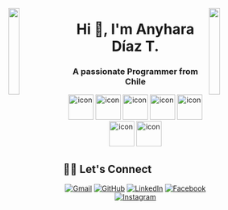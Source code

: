 
<img align="left" src="https://user-images.githubusercontent.com/65187002/144930161-2f783401-8d27-4fdf-a2f7-cc0ba32f1f1f.gif" width="21%" style="display:inline;"><img align="right" src="https://user-images.githubusercontent.com/65187002/144930161-2f783401-8d27-4fdf-a2f7-cc0ba32f1f1f.gif" width="21%" style="display:inline;">

<h1 align="center">Hi 👋, I'm Anyhara Díaz T.</h1>
<h3 align="center">A passionate Programmer from Chile</h3>




<div align="center">
  <img src="https://techstack-generator.vercel.app/python-icon.svg" alt="icon" width="50" height="50" />
  <img src="https://techstack-generator.vercel.app/ts-icon.svg" alt="icon" width="50" height="50" />
  <img src="https://techstack-generator.vercel.app/js-icon.svg" alt="icon"width="50" height="50" />
  <img src="https://techstack-generator.vercel.app/react-icon.svg" alt="icon" width="50" height="50" />
  <img src="https://techstack-generator.vercel.app/mysql-icon.svg" alt="icon" width="50" height="50" />
  <img src="https://techstack-generator.vercel.app/github-icon.svg" alt="icon" width="50" height="50" />
  <img src="https://techstack-generator.vercel.app/restapi-icon.svg" alt="icon" width="50" height="50" />
</div>


## 🙋‍♀️ Let's Connect
<p align="center">
	<a href="mailto:anyhara.dt@gmail.com"><img src="https://img.icons8.com/bubbles/50/000000/gmail.png" alt="Gmail"/></a>
	<a href="https://github.com/Anyhara"><img src="https://img.icons8.com/bubbles/50/000000/github.png" alt="GitHub"/></a>
	<a href="https://www.linkedin.com/in/anyhara-d%C3%ADaz-tobar/"><img src="https://img.icons8.com/bubbles/50/000000/linkedin.png" alt="LinkedIn"/></a>
	<a href="https://www.facebook.com/anyhary/?locale=es_LA"><img src="https://img.icons8.com/bubbles/50/000000/facebook-new.png" alt="Facebook"/></a>
	<a href="https://instagram.com/any.any.any"><img src="https://img.icons8.com/bubbles/50/000000/instagram.png" alt="Instagram"/></a>
	
</p>

<br><br>
